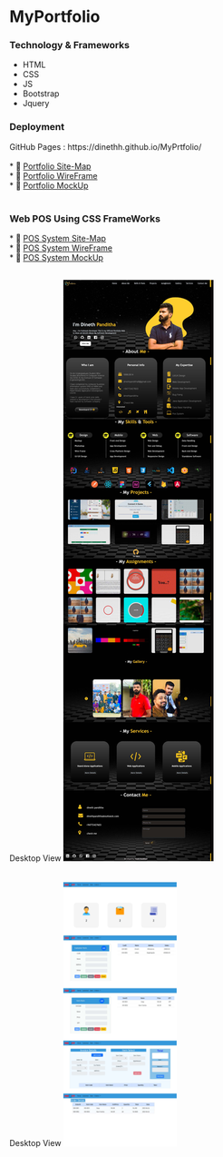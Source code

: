 # MyPortfolio
<h3>Technology & Frameworks</h3>

<ul>
  <li>HTML</li>
  <li>CSS</li>
  <li>JS</li>
  <li>Bootstrap</li>
  <li>Jquery</li>
</ul>

<h3>Deployment</h3>
GitHub Pages : https://dinethh.github.io/MyPrtfolio/ <br> <br>
* 🔗 <a href="https://drive.google.com/file/d/1HO5N_fDHC6I0x071OTtgw8dUJNmFdm7o/view?usp=sharing" target="_blank">Portfolio Site-Map</a> <br>
* 🔗 <a href="https://drive.google.com/file/d/1HWs7hsJDQky17J69XtaunUR72Woz6QuD/view?usp=sharing" target="_blank">Portfolio WireFrame</a> <br>
* 🔗 <a href="https://www.figma.com/file/Ez3zsmvqGtDvkf4bQa6B1O/Mock-up?type=design&node-id=0-1&mode=design&t=rzRXrTs5wlgVgURj-0" target="_blank">Portfolio MockUp</a> <br><br>
<h3> Web POS Using CSS FrameWorks</h3>
 * 🔗 <a href="https://drive.google.com/file/d/188ex_0XsTzB9_Ct4H21VAvrp0oXg2uGh/view?usp=sharing" target="_blank">POS System Site-Map</a> <br>
 * 🔗 <a href="https://drive.google.com/file/d/1Um4ingb-75aX5lL2j4tM9a2FWcVyGF5_/view?usp=sharing" target="_blank">POS System WireFrame</a> <br>
 * 🔗 <a href="https://www.figma.com/file/IcrPk0Bg26CZmMrOeuXELw/Untitled?type=design&node-id=0-1&t=LHOf1nrV8OUGiFy3-0" target="_blank">POS System MockUp</a> <br> <br>

 Desktop View
<img
  src="https://github.com/dinethh/MyPrtfolio/blob/main/assets/images/readmeImg/portfolio.jpg"
  alt="Alt text"
style="display: inline-block; margin: 0 auto; max-width: 300px">  <br> <br> <br>
 Desktop View
<img
  src="https://github.com/dinethh/MyPrtfolio/blob/main/assets/images/readmeImg/posSystem.jpg"
  alt="Alt text"
style="display: inline-block; margin: 0 auto; max-width: 200px"> 
